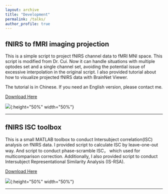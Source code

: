 ```yaml
---
layout: archive
title: "Development"
permalink: /talks/
author_profile: true
---
```


## fNIRS to fMRI imaging projection

This is a simple script to project fNIRS channel data to fMRI MNI space. This script is modified from Dr. Cui. Now it can handle situations with multiple optodes set and a single channel set, avoiding the potential issue of excessive interpolation in the original script. I also provided tutorial about how to visualize projected fNIRS data with BrainNet Viewer.

The tutorial is in Chinese. If you need an English version, please contact me.

[Download Here](https://github.com/manipulative/nirs-fmri-projection)

![](https://manipulative.github.io/academicpages.github.io/images/projection.png){:height="50%" width="50%"}

---

## fNIRS ISC toolbox

This is a small MATLAB toolbox to conduct Intersubject correlation(ISC) analysis on fNIRS data. I provided script to calculate ISC by leave-one-out way. And script to conduct phase-scramble ISC， which used for multicomparison correction. Additionally, I also provided script to conduct Intersubject Representational Similarity Analysis (IS-RSA).

[Download Here](https://github.com/manipulative/ISCtoolbox_fNIRS)

![](https://manipulative.github.io/academicpages.github.io/images/ISCtoolbox.png){:height="50%" width="50%"}

---